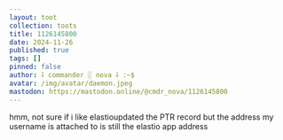 ```yaml
---
layout: toot
collection: toots
title: 1126145800
date: 2024-11-26
published: true
tags: []
pinned: false
author: ⸸ commander ░ nova ⸸ :~$
avatar: /img/avatar/daemon.jpeg
mastodon: https://mastodon.online/@cmdr_nova/1126145800
---
```


hmm, not sure if i like elastioupdated the PTR record but the address my username is attached to is still the elastio app address
